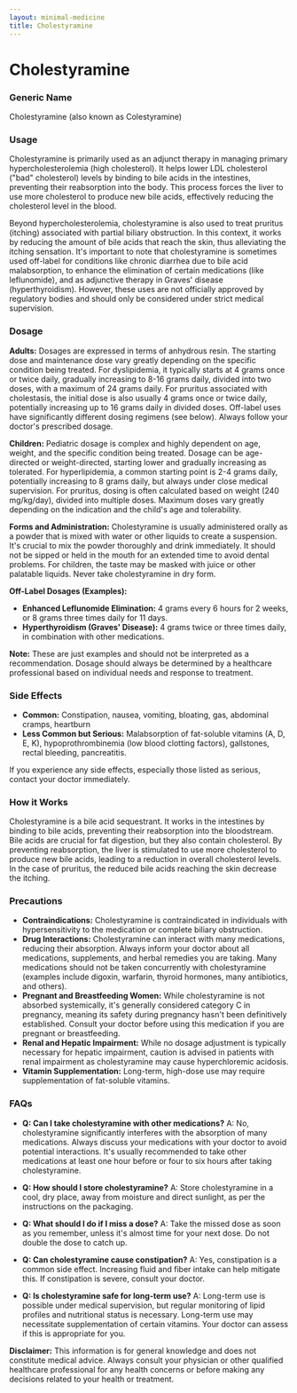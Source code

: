 ```yaml
---
layout: minimal-medicine
title: Cholestyramine
---
```


# Cholestyramine
### Generic Name
Cholestyramine (also known as Colestyramine)

### Usage
Cholestyramine is primarily used as an adjunct therapy in managing primary hypercholesterolemia (high cholesterol).  It helps lower LDL cholesterol ("bad" cholesterol) levels by binding to bile acids in the intestines, preventing their reabsorption into the body.  This process forces the liver to use more cholesterol to produce new bile acids, effectively reducing the cholesterol level in the blood.  

Beyond hypercholesterolemia, cholestyramine is also used to treat pruritus (itching) associated with partial biliary obstruction. In this context, it works by reducing the amount of bile acids that reach the skin, thus alleviating the itching sensation.  It's important to note that cholestyramine is sometimes used off-label for conditions like chronic diarrhea due to bile acid malabsorption, to enhance the elimination of certain medications (like leflunomide), and as adjunctive therapy in Graves' disease (hyperthyroidism).  However, these uses are not officially approved by regulatory bodies and should only be considered under strict medical supervision.

### Dosage

**Adults:**  Dosages are expressed in terms of anhydrous resin.  The starting dose and maintenance dose vary greatly depending on the specific condition being treated. For dyslipidemia, it typically starts at 4 grams once or twice daily, gradually increasing to 8-16 grams daily, divided into two doses, with a maximum of 24 grams daily. For pruritus associated with cholestasis, the initial dose is also usually 4 grams once or twice daily, potentially increasing up to 16 grams daily in divided doses. Off-label uses have significantly different dosing regimens (see below).  Always follow your doctor's prescribed dosage.

**Children:**  Pediatric dosage is complex and highly dependent on age, weight, and the specific condition being treated.  Dosage can be age-directed or weight-directed, starting lower and gradually increasing as tolerated. For hyperlipidemia,  a common starting point is 2-4 grams daily, potentially increasing to 8 grams daily, but always under close medical supervision.   For pruritus, dosing is often calculated based on weight (240 mg/kg/day), divided into multiple doses.  Maximum doses vary greatly depending on the indication and the child's age and tolerability.

**Forms and Administration:** Cholestyramine is usually administered orally as a powder that is mixed with water or other liquids to create a suspension. It's crucial to mix the powder thoroughly and drink immediately.  It should not be sipped or held in the mouth for an extended time to avoid dental problems. For children, the taste may be masked with juice or other palatable liquids.  Never take cholestyramine in dry form.


**Off-Label Dosages (Examples):**
* **Enhanced Leflunomide Elimination:** 4 grams every 6 hours for 2 weeks, or 8 grams three times daily for 11 days.
* **Hyperthyroidism (Graves' Disease):** 4 grams twice or three times daily, in combination with other medications.


**Note:**  These are just examples and should not be interpreted as a recommendation.  Dosage should always be determined by a healthcare professional based on individual needs and response to treatment.


### Side Effects

* **Common:** Constipation, nausea, vomiting, bloating, gas, abdominal cramps, heartburn
* **Less Common but Serious:** Malabsorption of fat-soluble vitamins (A, D, E, K),  hypoprothrombinemia (low blood clotting factors), gallstones, rectal bleeding,  pancreatitis.

If you experience any side effects, especially those listed as serious, contact your doctor immediately.


### How it Works

Cholestyramine is a bile acid sequestrant.  It works in the intestines by binding to bile acids, preventing their reabsorption into the bloodstream. Bile acids are crucial for fat digestion, but they also contain cholesterol. By preventing reabsorption, the liver is stimulated to use more cholesterol to produce new bile acids, leading to a reduction in overall cholesterol levels.  In the case of pruritus, the reduced bile acids reaching the skin decrease the itching.


### Precautions

* **Contraindications:** Cholestyramine is contraindicated in individuals with hypersensitivity to the medication or complete biliary obstruction.
* **Drug Interactions:** Cholestyramine can interact with many medications, reducing their absorption.  Always inform your doctor about all medications, supplements, and herbal remedies you are taking.  Many medications should not be taken concurrently with cholestyramine (examples include digoxin, warfarin, thyroid hormones, many antibiotics, and others).
* **Pregnant and Breastfeeding Women:** While cholestyramine is not absorbed systemically, it's generally considered category C in pregnancy, meaning its safety during pregnancy hasn't been definitively established.  Consult your doctor before using this medication if you are pregnant or breastfeeding.
* **Renal and Hepatic Impairment:** While no dosage adjustment is typically necessary for hepatic impairment, caution is advised in patients with renal impairment as cholestyramine may cause hyperchloremic acidosis.
* **Vitamin Supplementation:**  Long-term, high-dose use may require supplementation of fat-soluble vitamins.

### FAQs

* **Q: Can I take cholestyramine with other medications?** A: No, cholestyramine significantly interferes with the absorption of many medications.  Always discuss your medications with your doctor to avoid potential interactions.  It's usually recommended to take other medications at least one hour before or four to six hours after taking cholestyramine.

* **Q:  How should I store cholestyramine?** A: Store cholestyramine in a cool, dry place, away from moisture and direct sunlight, as per the instructions on the packaging.

* **Q: What should I do if I miss a dose?** A: Take the missed dose as soon as you remember, unless it's almost time for your next dose. Do not double the dose to catch up.

* **Q: Can cholestyramine cause constipation?** A: Yes, constipation is a common side effect.  Increasing fluid and fiber intake can help mitigate this. If constipation is severe, consult your doctor.

* **Q: Is cholestyramine safe for long-term use?** A: Long-term use is possible under medical supervision, but regular monitoring of lipid profiles and nutritional status is necessary.  Long-term use may necessitate supplementation of certain vitamins.  Your doctor can assess if this is appropriate for you.

**Disclaimer:** This information is for general knowledge and does not constitute medical advice.  Always consult your physician or other qualified healthcare professional for any health concerns or before making any decisions related to your health or treatment.
